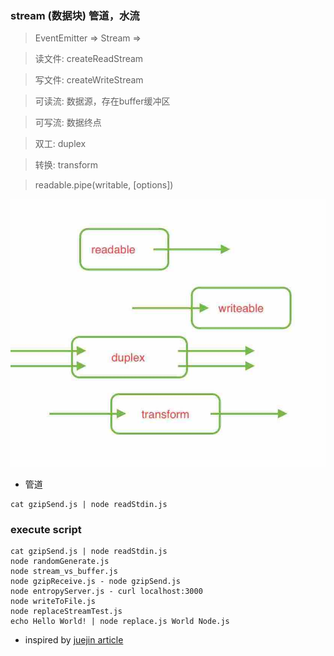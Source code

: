 ### stream (数据块) 管道，水流

> EventEmitter => Stream =>

> 读文件: createReadStream

> 写文件: createWriteStream

> 可读流: 数据源，存在buffer缓冲区

> 可写流: 数据终点

> 双工: duplex

> 转换: transform

> readable.pipe(writable, [options])

![the 4 type of stream](stream_4_type.jpg)

- 管道
```
cat gzipSend.js | node readStdin.js
```

### execute script
```
cat gzipSend.js | node readStdin.js
node randomGenerate.js
node stream_vs_buffer.js
node gzipReceive.js - node gzipSend.js
node entropyServer.js - curl localhost:3000
node writeToFile.js
node replaceStreamTest.js
echo Hello World! | node replace.js World Node.js
```

- inspired by [juejin article](https://juejin.im/post/5a4a377151882546f00a68c9)